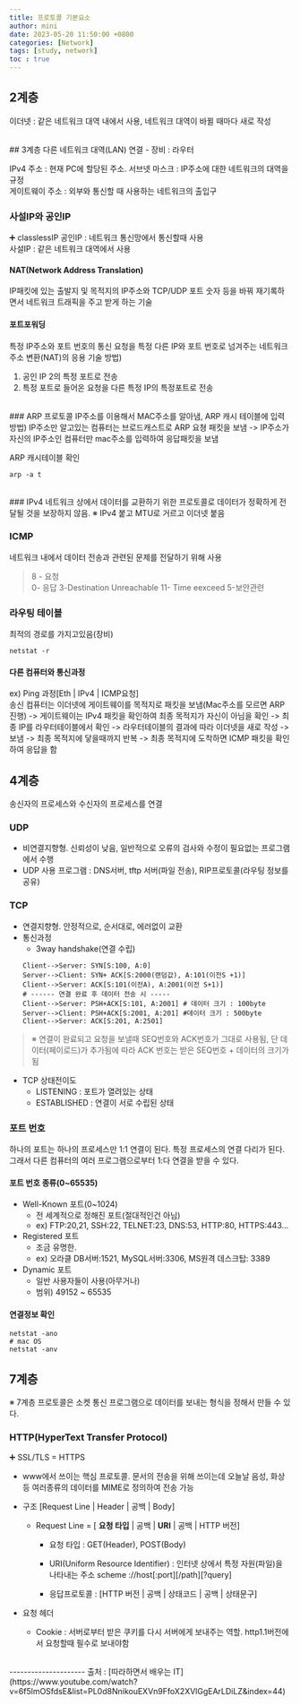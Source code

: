 ```yaml
---
title: 프로토콜 기본요소 
author: mini
date: 2023-05-20 11:50:00 +0800
categories: [Network]
tags: [study, network]
toc : true
---
```


## 2계층

이더넷 : 같은 네트워크 대역 내에서 사용, 네트워크 대역이 바뀔 때마다 새로 작성

<br/>
## 3계층
다른 네트워크 대역(LAN) 연결 - 장비 : 라우터   

IPv4 주소 : 현재 PC에 할당된 주소. 
서브넷 마스크 : IP주소에 대한 네트워크의 대역을 규정  
게이트웨이 주소 :  외부와 통신할 때 사용하는 네트워크의 출입구


### 사설IP와 공인IP 
➕ classlessIP
공인IP : 네트워크 통신망에서 통신할때 사용  
사설IP : 같은 네트워크 대역에서 사용  

#### NAT(Network Address Translation)
IP패킷에 있는 출발지 및 목적지의 IP주소와 TCP/UDP 포트 숫자 등을 바꿔 재기록하면서 네트워크 트래픽을 주고 받게 하는 기술

#### 포트포워딩
특정 IP주소와 포트 번호의 통신 요청을 특정 다른 IP와 포트 번호로 넘겨주는 네트워크 주소 변환(NAT)의 응용 기술
방법)
1. 공인 IP 2의 특정 포트로 전송   
2. 특정 포트로 들어온 요청을 다른 특정 IP의 특정포트로 전송

<br/>
### ARP 프로토콜
IP주소를 이용해서 MAC주소를 알아냄, ARP 캐시 테이블에 입력  
방법)   
IP주소만 알고있는 컴퓨터는 브로드캐스트로 ARP 요쳥 패킷을 보냄  -> IP주소가 자신의 IP주소인 컴퓨터만 mac주소를 입력하여 응답패킷을 보냄   

ARP 캐시테이블 확인
```
arp -a t
```

<br/>
### IPv4
네트워크 상에서 데이터를 교환하기 위한 프로토콜로 데이터가 정확하게 전달될 것을 보장하지 않음.  
※ IPv4 붙고 MTU로 거르고 이더넷 붙음

### ICMP
네트워크 내에서 데이터 전송과 관련된 문제를 전달하기 위해 사용
> 8 - 요청  
  0- 응답 
  3-Destination Unreachable
  11- Time eexceed 
  5-보안관련

### 라우팅 테이블
최적의 경로를 가지고있음(장비)
```
netstat -r
```
#### 다른 컴퓨터와 통신과정
ex) Ping 과정[Eth | IPv4 | ICMP요청]  
송신 컴퓨터는 이더넷에 게이트웨이를 목적지로 패킷을 보냄(Mac주소를 모르면 ARP 진행) -> 게이트웨이는 IPv4 패킷을 확인하여 최종 목적지가 자신이 아님을 확인 -> 최종 IP를 라우터테이블에서 확인 -> 라우터테이블의 결과에 따라 이더넷을 새로 작성 -> 보냄 -> 최종 목적지에 닿을때까지 반복 -> 최종 목적지에 도착하면 ICMP 패킷을 확인하여 응답을 함

 
## 4계층 
송신자의 프로세스와 수신자의 프로세스를 연결

### UDP
- 비연결지향형. 신뢰성이 낮음, 일반적으로 오류의 검사와 수정이 필요없는 프로그램에서 수행
- UDP 사용 프로그램 : DNS서버, tftp 서버(파일 전송), RIP프로토콜(라우팅 정보를 공유) 


### TCP
- 연결지향형. 안정적으로, 순서대로, 에러없이 교환
- 통신과정
	- 3way handshake(연결 수립)
	```sequence
	Client-->Server: SYN[S:100, A:0]
	Server-->Client: SYN+ ACK[S:2000(랜덤값), A:101(이전S +1)]
	Client-->Server: ACK[S:101(이전A), A:2001(이전 S+1)]  
	# ------ 연결 완료 후 데이터 전송 시 -----
	Client-->Server: PSH+ACK[S:101, A:2001] # 데이터 크기 : 100byte
	Server-->Client: PSH+ACK[S:2001, A:201] #데이터 크기 : 500byte
	Client-->Server: ACK[S:201, A:2501]
	```
> ※ 연결이 완료되고 요청을 보낼때 SEQ번호와 ACK번호가 그대로 사용됨, 단 데이터(페이로드)가 추가됨에 따라 ACK 번호는 받은 SEQ번호 + 데이터의 크기가 됨   
- TCP 상태전이도
	- LISTENING : 포트가 열려있는 상태 
	- ESTABLISHED : 연결이 서로 수립된 상태 


### 포트 번호 
하나의 포트는 하나의 프로세스만 1:1 연결이 된다. 특정 프로세스의 연결 다리가 된다. 그래서 다른 컴퓨터의 여러 프로그램으로부터 1:다 연결을 받을 수 있다. 

#### 포트 번호 종류(0~65535) 
- Well-Known 포트(0~1024) 
	- 전 세계적으로 정해진 포트(절대적인건 아님)
	- ex) FTP:20,21,  SSH:22, TELNET:23,  DNS:53, HTTP:80, HTTPS:443... 
- Registered 포트  
	- 조금 유명한. 
	- ex) 오라클 DB서버:1521, MySQL서버:3306, MS원격 데스크탑: 3389
- Dynamic 포트   
	- 일반 사용자들이 사용(아무거나)    
	- 범위) 49152 ~ 65535  


#### 연결정보 확인
```
netstat -ano
# mac OS
netstat -anv
```

## 7계층
※ 7계층 프로토콜은 소켓 통신 프로그램으로 데이터를 보내는 형식을 정해서 만들 수 있다. 

### HTTP(HyperText Transfer Protocol)
➕ SSL/TLS = HTTPS
- www에서 쓰이는 핵심 프로토콜. 문서의 전송을 위해 쓰이는데 오늘날 음성, 화상 등 여러종류의 데이터를 MIME로 정의하여 전송 가능

- 구조 [Request Line | Header | 공백 | Body]
	- Request Line = [ **요청 타입** | 공백 | **URI** | 공백 | HTTP 버전]
		- 요청 타입 :  GET(Header), POST(Body)
		- URI(Uniform Resource Identifier) : 인터넷 상에서 특정 자원(파일)을 나타내는 주소 
		scheme ://host[:port][/path][?query]	

		- 응답프로토콜 : [HTTP 버전 | 공백 | 상태코드 | 공백 | 상태문구]
			
- 요청 헤더 
	- Cookie : 서버로부터 받은 쿠키를 다시 서버에게 보내주는 역할. http1.1버전에서 요청할때 필수로 보내야함


<br/>
---------------------
출처 : [따라하면서 배우는 IT](https://www.youtube.com/watch?v=6f5lmOSfdsE&list=PL0d8NnikouEXVn9FfoX2XVlGgEArLDiLZ&index=44)
